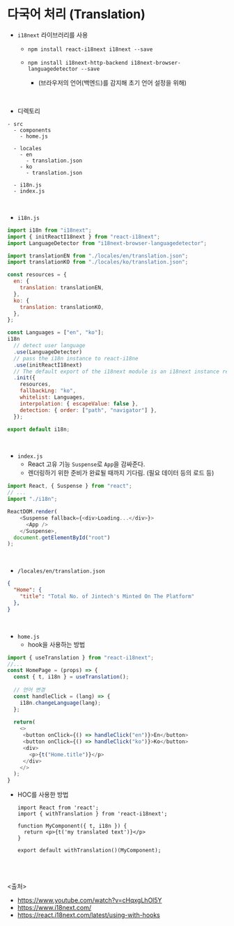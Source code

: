 # 다국어 처리 (Translation)

- `i18next` 라이브러리를 사용

  - `npm install react-i18next i18next --save`
  - `npm install i18next-http-backend i18next-browser-languagedetector --save`
  
    - (브라우저의 언어(백엔드)를 감지해 초기 언어 설정을 위해)
<br>

- 디렉토리

```
- src
  - components
    - home.js
    
  - locales
    - en
      - translation.json
    - ko
      - translation.json
      
  - i18n.js
  - index.js
```

<br>

- `i18n.js`

```js
import i18n from "i18next";
import { initReactI18next } from "react-i18next";
import LanguageDetector from "i18next-browser-languagedetector";

import translationEN from "./locales/en/translation.json";
import translationKO from "./locales/ko/translation.json";

const resources = {
  en: {
    translation: translationEN,
  },
  ko: {
    translation: translationKO,
  },
};

const Languages = ["en", "ko"];
i18n
  // detect user language
  .use(LanguageDetector)
  // pass the i18n instance to react-i18ne
  .use(initReactI18next)
  // The default export of the i18next module is an i18next instance ready to be initialized
  .init({
    resources,
    fallbackLng: "ko",
    whitelist: Languages,
    interpolation: { escapeValue: false },
    detection: { order: ["path", "navigator"] },
  });

export default i18n;
```

<br>

- `index.js`
  - React 고유 기능 `Suspense`로 `App`을 감싸준다.
  - 렌더링하기 위한 준비가 완료될 때까지 기다림. (필요 데이터 등의 로드 등)

```js
import React, { Suspense } from "react";
// ...
import "./i18n";

ReactDOM.render(
    <Suspense fallback={<div>Loading...</div>}>
      <App />
    </Suspense>,
  document.getElementById("root")
);
```

<br>

- `/locales/en/translation.json`

```json
{
  "Home": {
    "title": "Total No. of Jintech's Minted On The Platform"
  },
}
```

<br>

- `home.js`
  - hook을 사용하는 방법

```js
import { useTranslation } from "react-i18next";
//...
const HomePage = (props) => {
  const { t, i18n } = useTranslation();
  
  // 언어 변경
  const handleClick = (lang) => {
    i18n.changeLanguage(lang);
  };
  
  return(
    <>
     <button onClick={() => handleClick("en")}>En</button>
     <button onClick={() => handleClick("ko")}>Ko</button>
     <div>
       <p>{t("Home.title")}</p>
     </div>
    </>
  );
}
```

- HOC를 사용한 방법

  ```JS
  import React from 'react';
  import { withTranslation } from 'react-i18next';

  function MyComponent({ t, i18n }) {
    return <p>{t('my translated text')}</p>
  }

  export default withTranslation()(MyComponent);
  ```

<br><br><br>
<출처>

- <https://www.youtube.com/watch?v=cHqxgLhOl5Y>
- <https://www.i18next.com/>
- <https://react.i18next.com/latest/using-with-hooks>
